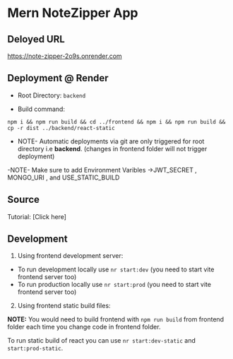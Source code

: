 # Mern NoteZipper App

## Deloyed URL

https://note-zipper-2o9s.onrender.com

## Deployment @ Render

- Root Directory: `backend`

- Build command:

```
npm i && npm run build && cd ../frontend && npm i && npm run build && cp -r dist ../backend/react-static
```

- NOTE- Automatic deployments via git are only triggered for root directory i.e **backend**. (changes in frontend folder will not trigger deployment)

-NOTE- Make sure to add Environment Varibles ->JWT_SECRET , MONGO_URI , and USE_STATIC_BUILD

## Source

Tutorial: [Click here]

## Development

1. Using frontend development server:

- To run development locally use `nr start:dev` (you need to start vite frontend server too)
- To run production locally use `nr start:prod` (you need to start vite frontend server too)

2. Using frontend static build files:

**NOTE:** You would need to build frontend with `npm run build` from frontend folder each time you change code in frontend folder.

To run static build of react you can use `nr start:dev-static` and `start:prod-static`.
